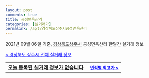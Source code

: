 ```yaml
---
layout: post
comments: true
title: 공성면옥산리
categories: [실거래가]
permalink: /apt/경상북도상주시공성면옥산리
---
```


2021년 09월 06일 기준, <a href="/apt/경상북도상주시">경상북도상주시</a> 공성면옥산리 한달간 실거래 정보

<a style="color: blue;" href="/apt/경상북도상주시">< 경상북도 상주시 전체 실거래 정보</a>
<!---- start ---->
<table>
  <tr>
    <td colspan="4" style="font-weight: bold;"><a href="/apt/경상북도상주시공성면옥산리{name_without_space}">오늘 등록된 실거래 정보가 없습니다</a> &nbsp;&nbsp;&nbsp; <a style="color: blue; font-size: smaller;" href="/apt/경상북도상주시공성면옥산리{name_without_space}">면적별 최고가 ></a></td>
  </tr>
    
</table>
<!---- end ---->
    